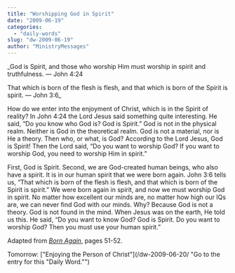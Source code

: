 ```yaml
---
title: "Worshipping God in Spirit"
date: "2009-06-19"
categories: 
  - "daily-words"
slug: "dw-2009-06-19"
author: "MinistryMessages"
---
```


_God is Spirit, and those who worship Him must worship in spirit and truthfulness. — John 4:24

That which is born of the flesh is flesh, and that which is born of the Spirit is spirit. — John 3:6_

How do we enter into the enjoyment of Christ, which is in the Spirit of reality? In John 4:24 the Lord Jesus said something quite interesting. He said, “Do you know who God is? God is Spirit.” God is not in the physical realm. Neither is God in the theoretical realm. God is not a material, nor is He a theory. Then who, or what, is God? According to the Lord Jesus, God is Spirit! Then the Lord said, “Do you want to worship God? If you want to worship God, you need to worship Him in spirit.”

First, God is Spirit. Second, we are God-created human beings, who also have a spirit. It is in our human spirit that we were born again. John 3:6 tells us, “That which is born of the flesh is flesh, and that which is born of the Spirit is spirit.” We were born again in spirit, and now we must worship God in spirit. No matter how excellent our minds are, no matter how high our IQs are, we can never find God with our minds. Why? Because God is not a theory. God is not found in the mind. When Jesus was on the earth, He told us this. He said, “Do you want to know God? God is Spirit. Do you want to worship God? Then you must use your human spirit.”

Adapted from [_Born Again_](/book-born-again/ "Go to the entry for this book."), pages 51-52.

Tomorrow: ["Enjoying the Person of Christ"](/dw-2009-06-20/ "Go to the entry for this "Daily Word."")
